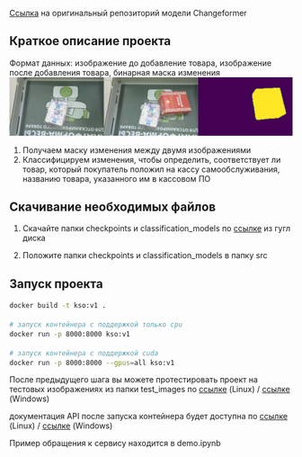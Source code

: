 [Ссылка](https://github.com/wgcban/ChangeFormer?tab=readme-ov-file) на оригинальный репозиторий модели Changeformer

## Краткое описание проекта 

Формат данных: изображение до добавление товара, изображение после добавления товара, бинарная маска изменения ![data_sample](preview/data_sample.png)

1. Получаем маску изменения между двумя изображениями
2. Классифицируем изменения, чтобы определить, соответствует ли товар, который покупатель положил на кассу самообслуживания, названию товара, указанного им в кассовом ПО


## Скачивание необходимых файлов

1. Скачайте папки checkpoints и classification_models по [ссылке](https://drive.google.com/drive/folders/1H61bM1Q2QagrBMJiPrk0qrGBIBUZs3MZ?usp=sharing) из гугл диска

2. Положите папки checkpoints и classification_models в папку src

## Запуск проекта

```sh
docker build -t kso:v1 .

# запуск контейнера с поддержкой только cpu
docker run -p 8000:8000 kso:v1

# запуск контейнера с поддержкой cuda
docker run -p 8000:8000 --gpus=all kso:v1
```

После предыдущего шага вы можете протестировать проект на тестовых изображениях из папки test_images по [ссылке](http://0.0.0.0:8000/) (Linux) / [ссылке](http://127.0.0.1:8000/) (Windows)

документация API после запуска контейнера будет доступна по [ссылке](http://0.0.0.0:8000/docs) (Linux) / [ссылке](http://127.0.0.1:8000/docs) (Windows)

Пример обращения к сервису находится в demo.ipynb